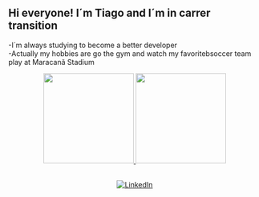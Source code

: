 
## Hi everyone! I´m Tiago and I´m in carrer transition
-I´m always studying to become a better developer <br>
-Actually my hobbies are go the gym and watch my favoritebsoccer team play at Maracanã Stadium



<div align="center">
  <a href="https://github.com/tiagocarbone">
  <img height=180em" src="https://github-readme-stats.vercel.app/api?username=tiagocarbone&show_icons=true&theme=dark&include_all_commits=true&count_private=true"/>
  <img height="180em" src="https://github-readme-stats.vercel.app/api/top-langs/?username=tiagocarbone&layout=compact&langs_count=7&theme=dark"/>
<div style="text-align: center;">

<br>

[![LinkedIn](https://img.shields.io/badge/LinkedIn-0077B5?style=for-the-badge&logo=linkedin&logoColor=white)](https://www.linkedin.com/in/tiago-carbone-do-nascimento-5544a223a/)

</div>

  
  </div>

